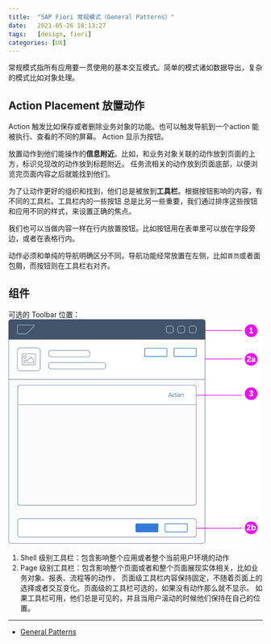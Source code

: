 ```yaml
---
title:  "SAP Fiori 常规模式（General Patterns）"
date:   2021-05-26 18:13:27
tags:   [design, fiori]
categories: [UX]
---
```


常规模式指所有应用要一贯使用的基本交互模式。简单的模式诸如数据导出，复杂的模式比如对象处理。

## Action Placement 放置动作

Action 触发比如保存或者删除业务对象的功能。也可以触发导航到一个action 能被执行、查看的不同的屏幕。
Action 显示为按钮。

放置动作到他们能操作的**信息附近**。比如，和业务对象关联的动作放到页面的上方，标识兑现改的动作放到标题附近。
任务流相关的动作放到页面底部，以便浏览完页面内容之后就能找到他们。

为了让动作更好的组织和找到，他们总是被放到**工具栏**。根据按钮影响的内容，有不同的工具栏。工具栏内的一些按钮
总是比另一些重要，我们通过排序这些按钮和应用不同的样式，来设置正确的焦点。

我们也可以当做内容一样在行内放置按钮。比如按钮用在表单里可以放在字段旁边，或者在表格行内。

动作必须和单纯的导航明确区分不同。导航功能经常放置在左侧，比如`首页`或者面包屑，而按钮则在工具栏右对齐。

## 组件
可选的 Toolbar 位置：
![img.png](resources/2021-05-26-sap-fiori-general-patterns/toolbars.png)

1. Shell 级别工具栏：包含影响整个应用或者整个当前用户环境的动作
1. Page 级别工具栏：包含影响整个页面或者和整个页面展现实体相关，比如业务对象、报表、流程等的动作，
页面级工具栏内容保持固定，不随着页面上的选择或者交互变化。页面级的工具栏可选的，如果没有动作那么就不显示。
如果工具栏可用，他们总是可见的，并且当用户滚动的时候他们保持在自己的位置。


---
- [General Patterns](https://experience.sap.com/fiori-design-web/general-patterns/)
